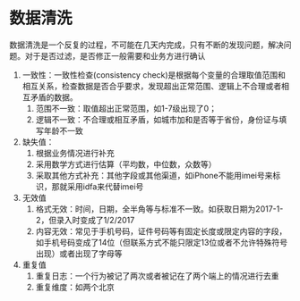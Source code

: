 # 数据清洗

数据清洗是一个反复的过程，不可能在几天内完成，只有不断的发现问题，解决问题。对于是否过滤，是否修正一般需要和业务方进行确认

1. 一致性：一致性检查(consistency check)是根据每个变量的合理取值范围和相互关系，检查数据是否合乎要求，发现超出正常范围、逻辑上不合理或者相互矛盾的数据。
   1. 范围不一致：取值超出正常范围，如1-7级出现了0；
   2. 逻辑不一致：不合理或相互矛盾，如城市加和是否等于省份，身份证与填写年龄不一致
2. 缺失值：
   1. 根据业务情况进行补充
   2. 采用数学方式进行估算（平均数，中位数，众数等）
   3. 采取其他方式补充：其他字段或其他渠道，如iPhone不能用imei号来标识，那就采用idfa来代替imei号
3. 无效值
   1. 格式无效：时间，日期，全半角等与标准不一致。如获取日期为2017-1-2，但录入时变成了1/2/2017
   2. 内容无效：常见于手机号码，证件号码等有固定长度或限定内容的字段，如手机号码变成了14位（但联系方式不能只限定13位或者不允许特殊符号出现）或者出现了字母等
4. 重复值
   1. 重复日志：一个行为被记了两次或者被记在了两个端上的情况进行去重
   2. 重复维度：如两个北京
